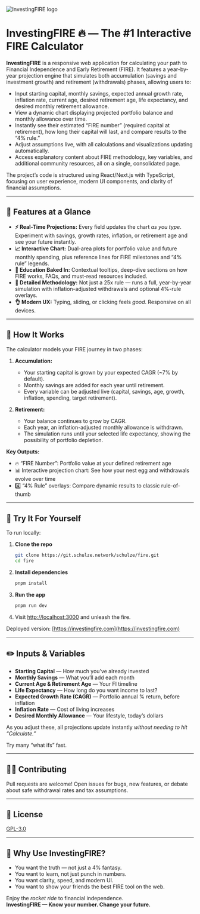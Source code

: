 ![InvestingFIRE logo](/src/app/apple-icon.png)

# InvestingFIRE 🔥 — The #1 Interactive FIRE Calculator

**InvestingFIRE** is a responsive web application for calculating your path to Financial Independence and Early Retirement (FIRE). It features a year-by-year projection engine that simulates both accumulation (savings and investment growth) and retirement (withdrawals) phases, allowing users to:

- Input starting capital, monthly savings, expected annual growth rate, inflation rate, current age, desired retirement age, life expectancy, and desired monthly retirement allowance.
- View a dynamic chart displaying projected portfolio balance and monthly allowance over time.
- Instantly see their estimated “FIRE number” (required capital at retirement), how long their capital will last, and compare results to the “4% rule.”
- Adjust assumptions live, with all calculations and visualizations updating automatically.
- Access explanatory content about FIRE methodology, key variables, and additional community resources, all on a single, consolidated page.

The project’s code is structured using React/Next.js with TypeScript, focusing on user experience, modern UI components, and clarity of financial assumptions.

---

## 🚀 Features at a Glance

- **⚡️ Real-Time Projections:** Every field updates the chart _as you type_. Experiment with savings, growth rates, inflation, or retirement age and see your future instantly.
- **📈 Interactive Chart:** Dual-area plots for portfolio value and future monthly spending, plus reference lines for FIRE milestones and “4% rule” legends.
- **🧠 Education Baked In:** Contextual tooltips, deep-dive sections on how FIRE works, FAQs, and must-read resources included.
- **🔎 Detailed Methodology:** Not just a 25x rule — runs a full, year-by-year simulation with inflation-adjusted withdrawals and optional 4%-rule overlays.
- **👌 Modern UX:** Typing, sliding, or clicking feels _good_. Responsive on all devices.

---

## 🧰 How It Works

The calculator models your FIRE journey in two phases:

1. **Accumulation:**
   - Your starting capital is grown by your expected CAGR (~7% by default).
   - Monthly savings are added for each year until retirement.
   - Every variable can be adjusted live (capital, savings, age, growth, inflation, spending, target retirement).

2. **Retirement:**
   - Your balance continues to grow by CAGR.
   - Each year, an inflation-adjusted monthly allowance is withdrawn.
   - The simulation runs until your selected life expectancy, showing the possibility of portfolio depletion.

**Key Outputs:**

- 🔥 “FIRE Number”: Portfolio value at your defined retirement age
- 📊 Interactive projection chart: See how your nest egg and withdrawals evolve over time
- 4️⃣ “4% Rule” overlays: Compare dynamic results to classic rule-of-thumb

---

## 🌟 Try It For Yourself

To run locally:

1. **Clone the repo**
   ```bash
   git clone https://git.schulze.network/schulze/fire.git
   cd fire
   ```
2. **Install dependencies**
   ```bash
   pnpm install
   ```
3. **Run the app**
   ```bash
   pnpm run dev
   ```
4. Visit [http://localhost:3000](http://localhost:3000) and unleash the fire.

Deployed version: [https://investingfire.com](https://investingfire.com)

---

## ✏️ Inputs & Variables

- **Starting Capital** — How much you’ve already invested
- **Monthly Savings** — What you’ll add each month
- **Current Age & Retirement Age** — Your FI timeline
- **Life Expectancy** — How long do you want income to last?
- **Expected Growth Rate (CAGR)** — Portfolio annual % return, before inflation
- **Inflation Rate** — Cost of living increases
- **Desired Monthly Allowance** — Your lifestyle, today’s dollars

As you adjust these, all projections update instantly _without needing to hit “Calculate.”_

Try many “what ifs” fast.

---

## 👩‍💻 Contributing

Pull requests are welcome! Open issues for bugs, new features, or debate about safe withdrawal rates and tax assumptions.

---

## 📄 License

[GPL-3.0](./LICENSE)

---

## 🥇 Why Use InvestingFIRE?

- You want the truth — not just a 4% fantasy.
- You want to learn, not just punch in numbers.
- You want clarity, speed, and modern UI.
- You want to show your friends the best FIRE tool on the web.

Enjoy the _rocket ride_ to financial independence.  
**InvestingFIRE — Know your number. Change your future.**
